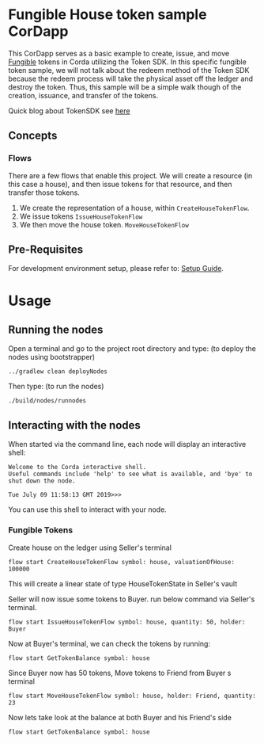 # Fungible House token sample CorDapp

This CorDapp serves as a basic example to create, issue, and move [Fungible](https://training.corda.net/libraries/tokens-sdk/#fungibletoken) tokens in Corda utilizing the Token SDK. In this specific fungible token sample, we will not talk about the redeem method of the Token SDK because the redeem process will take the physical asset off the ledger and destroy the token. Thus, this sample will be a simple walk though of the creation, issuance, and transfer of the tokens.

Quick blog about TokenSDK see [here](https://medium.com/corda/introduction-to-token-sdk-in-corda-9b4dbcf71025)


## Concepts


### Flows

There are a few flows that enable this project. We will create a resource (in this case a house), and then issue tokens for that resource, and then transfer those tokens.


1. We create the representation of a house, within `CreateHouseTokenFlow`.
2. We issue tokens `IssueHouseTokenFlow`
3. We then move the house token. `MoveHouseTokenFlow`


## Pre-Requisites

For development environment setup, please refer to: [Setup Guide](https://docs.corda.net/getting-set-up.html).

# Usage

## Running the nodes


Open a terminal and go to the project root directory and type: (to deploy the nodes using bootstrapper)
```
../gradlew clean deployNodes
```
Then type: (to run the nodes)
```
./build/nodes/runnodes
```

## Interacting with the nodes

When started via the command line, each node will display an interactive shell:

    Welcome to the Corda interactive shell.
    Useful commands include 'help' to see what is available, and 'bye' to shut down the node.

    Tue July 09 11:58:13 GMT 2019>>>

You can use this shell to interact with your node.

### Fungible Tokens

Create house on the ledger using Seller's terminal

    flow start CreateHouseTokenFlow symbol: house, valuationOfHouse: 100000

This will create a linear state of type HouseTokenState in Seller's vault

Seller will now issue some tokens to Buyer. run below command via Seller's terminal.

    flow start IssueHouseTokenFlow symbol: house, quantity: 50, holder: Buyer

Now at Buyer's terminal, we can check the tokens by running:
```
flow start GetTokenBalance symbol: house
```
Since Buyer now has 50 tokens, Move tokens to Friend from Buyer s terminal

    flow start MoveHouseTokenFlow symbol: house, holder: Friend, quantity: 23

Now lets take look at the balance at both Buyer and his Friend's side 
```
flow start GetTokenBalance symbol: house
```
